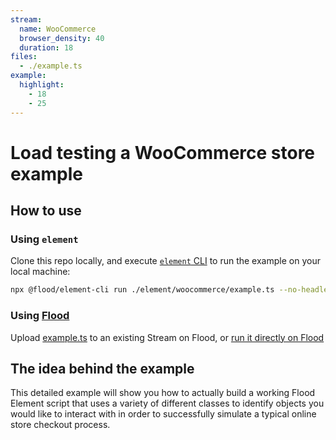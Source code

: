 ```yaml
---
stream:
  name: WooCommerce
  browser_density: 40
  duration: 18
files:
  - ./example.ts
example:
  highlight:
    - 18
    - 25
---
```


# Load testing a WooCommerce store example

## How to use

### Using `element`

Clone this repo locally, and execute [`element` CLI][Element] to run the example on your local machine:

```bash
npx @flood/element-cli run ./element/woocommerce/example.ts --no-headless
```

### Using [Flood](https://flood.io)

Upload [example.ts](./example.ts) to an existing Stream on Flood, or [run it directly on Flood](https://app.flood.io/launch/github/flood-io/load-testing-playground/element/woocommerce)

## The idea behind the example

This detailed example will show you how to actually build a working Flood Element script that uses a variety of different classes to identify objects you would like to interact with in order to successfully simulate a typical online store checkout process.

[Element]: (https://github.com/flood-io/element)
